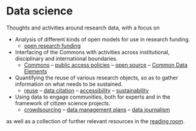 # Data science
Thoughts and activities around research data, with a focus on
* Analysis of different kinds of open models for use in research funding.
  * [open research funding](https://github.com/Daniel-Mietchen/datascience/blob/master/open-research-funding.md)
* Interfacing of the Commons with activities across institutional, disciplinary and international boundaries.
    * [Commons](https://github.com/Daniel-Mietchen/datascience/blob/master/commons.md) &ndash; [public access policies](https://github.com/Daniel-Mietchen/datascience/blob/master/public-access-policies.md) &ndash; [open source](https://github.com/Daniel-Mietchen/datascience/blob/master/open-source.md) &ndash; [Common Data Elements](https://github.com/Daniel-Mietchen/datascience/blob/master/common-data-elements.md)
* Quantifying the reuse of various research objects, so as to gather information on what needs to be sustained.
    * [reuse](https://github.com/Daniel-Mietchen/datascience/blob/master/reuse.md) &ndash; [data citation](https://github.com/Daniel-Mietchen/datascience/blob/master/data-citation.md) &ndash;  [accessibility](https://github.com/Daniel-Mietchen/datascience/blob/master/web-accessibility.md) &ndash; [sustainability](https://github.com/Daniel-Mietchen/datascience/blob/master/sustainability.md)
* Using data to engage communities, both for experts and in the framework of citizen science projects.
  * [crowdsourcing](https://github.com/Daniel-Mietchen/datascience/blob/master/crowdsourcing.md) &ndash; [data management plans](https://github.com/Daniel-Mietchen/datascience/blob/master/data-management-plans.md) &ndash; [data journalism](https://github.com/Daniel-Mietchen/datascience/blob/master/data-journalism.md)

as well as a collection of further relevant resources in the [reading room](https://github.com/Daniel-Mietchen/datascience/blob/master/reading-room.md).
